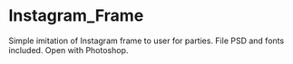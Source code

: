 # Instagram_Frame
Simple imitation of Instagram frame to user for parties. File PSD and fonts included. Open with Photoshop.
